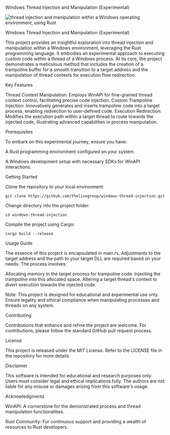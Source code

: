 Windows Thread Injection and Manipulation (Experimental)

![thread injection and manipulation within a Windows operating environment, using Rust](https://github.com/TheLineGroup/windows-thread-injection/assets/37847231/400b7913-c5e9-43fd-a400-8a668bfd3d9a)

Windows Thread Injection and Manipulation (Experimental)

This project provides an insightful exploration into thread injection and manipulation within a Windows environment, leveraging the Rust programming language. It embodies an experimental approach to executing custom code within a thread of a Windows process. At its core, the project demonstrates a meticulous method that includes the creation of a trampoline buffer for a smooth transition to a target address and the manipulation of thread contexts for execution flow redirection.

Key Features

Thread Context Manipulation: Employs WinAPI for fine-grained thread context control, facilitating precise code injection.
Custom Trampoline Injection: Innovatively generates and inserts trampoline code into a target process, enabling redirection to user-defined code.
Execution Redirection: Modifies the execution path within a target thread to route towards the injected code, illustrating advanced capabilities in process manipulation.

Prerequisites

To embark on this experimental journey, ensure you have:

A Rust programming environment configured on your system.

A Windows development setup with necessary SDKs for WinAPI interactions.

Getting Started

Clone the repository to your local environment:

```
git clone https://github.com/thelinegroup/windows-thread-injection.git
```

Change directory into the project folder:

```
cd windows-thread-injection
```

Compile the project using Cargo:

```
cargo build --release
````

Usage Guide

The essence of this project is encapsulated in main.rs. Adjustments to the target address and the path to your target DLL are required based on your needs. The process involves:

Allocating memory in the target process for trampoline code.
Injecting the trampoline into this allocated space.
Altering a target thread's context to divert execution towards the injected code.

Note: This project is designed for educational and experimental use only. Ensure legality and ethical compliance when manipulating processes and threads on any system.

Contributing

Contributions that enhance and refine the project are welcome. For contributions, please follow the standard GitHub pull request process.

License

This project is released under the MIT License. Refer to the LICENSE file in the repository for more details.

Disclaimer

This software is intended for educational and research purposes only. Users must consider legal and ethical implications fully. The authors are not liable for any misuse or damages arising from this software's usage.

Acknowledgments

WinAPI: A cornerstone for the demonstrated process and thread manipulation functionalities.

Rust Community: For continuous support and providing a wealth of resources to Rust developers.
